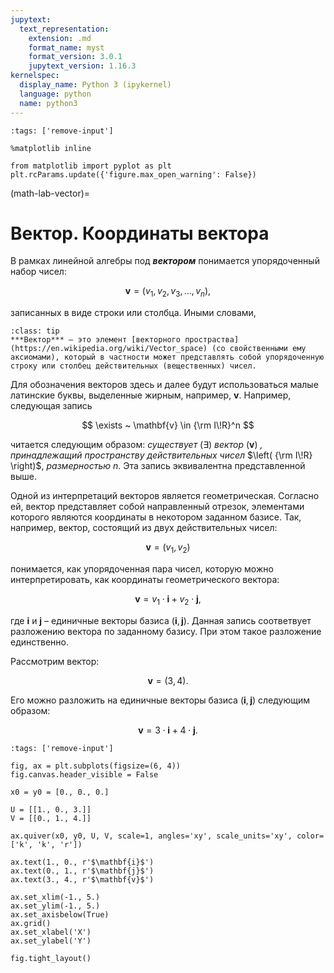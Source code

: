 ```yaml
---
jupytext:
  text_representation:
    extension: .md
    format_name: myst
    format_version: 3.0.1
    jupytext_version: 1.16.3
kernelspec:
  display_name: Python 3 (ipykernel)
  language: python
  name: python3
---
```


```{code-cell} python
:tags: ['remove-input']

%matplotlib inline

from matplotlib import pyplot as plt
plt.rcParams.update({'figure.max_open_warning': False})
```

(math-lab-vector)=
# Вектор. Координаты вектора
В рамках линейной алгебры под ***вектором*** понимается упорядоченный набор чисел:

$$ \mathbf{v} = \left( v_1, \, v_2, \, v_3, \, \ldots, \, v_n \right), $$

записанных в виде строки или столбца. Иными словами,

```{admonition} Определение
:class: tip
***Вектор*** – это элемент [векторного простраства](https://en.wikipedia.org/wiki/Vector_space) (со свойственными ему аксиомами), который в частности может представлять собой упорядоченную строку или столбец действительных (вещественных) чисел.
```

Для обозначения векторов здесь и далее будут использоваться малые латинские буквы, выделенные жирным, например, $\mathbf{v}$. Например, следующая запись

$$ \exists ~ \mathbf{v} \in {\rm I\!R}^n $$

читается следующим образом: *существует* $\left( \exists \right)$ *вектор* $\left( \mathbf{v} \right)$ *, принадлежащий пространству действительных чисел* $\left( {\rm I\!R} \right)$, *размерностью* $n$. Эта запись эквивалентна представленной выше.

Одной из интерпретаций векторов является геометрическая. Согласно ей, вектор представляет собой направленный отрезок, элементами которого являются координаты в некотором заданном базисе. Так, например, вектор, состоящий из двух действительных чисел:

$$ \mathbf{v} = \left( v_1, \, v_2 \right) $$

понимается, как упорядоченная пара чисел, которую можно интерпретировать, как координаты геометрического вектора:

$$ \mathbf{v} = v_1 \cdot \mathbf{i} + v_2 \cdot \mathbf{j}, $$

где $\mathbf{i}$ и $\mathbf{j}$ – единичные векторы базиса $\left( \mathbf{i}, \, \mathbf{j} \right)$. Данная запись соответвует разложению вектора по заданному базису. При этом такое разложение единственно.

Рассмотрим вектор:

$$ \mathbf{v} = \left( 3, \, 4 \right). $$

Его можно разложить на единичные векторы базиса $\left( \mathbf{i}, \, \mathbf{j} \right)$ следующим образом:

$$ \mathbf{v} = 3 \cdot \mathbf{i} + 4 \cdot \mathbf{j}. $$

```{code-cell} python
:tags: ['remove-input']

fig, ax = plt.subplots(figsize=(6, 4))
fig.canvas.header_visible = False

x0 = y0 = [0., 0., 0.]

U = [[1., 0., 3.]]
V = [[0., 1., 4.]]

ax.quiver(x0, y0, U, V, scale=1, angles='xy', scale_units='xy', color=['k', 'k', 'r'])

ax.text(1., 0., r'$\mathbf{i}$')
ax.text(0., 1., r'$\mathbf{j}$')
ax.text(3., 4., r'$\mathbf{v}$')

ax.set_xlim(-1., 5.)
ax.set_ylim(-1., 5.)
ax.set_axisbelow(True)
ax.grid()
ax.set_xlabel('X')
ax.set_ylabel('Y')

fig.tight_layout()
```

